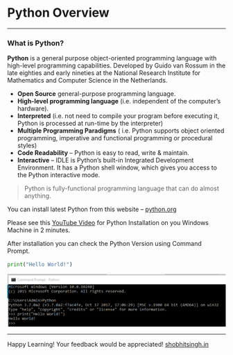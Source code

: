 Python Overview 
======
---

### What is Python?

**Python** is a general purpose object-oriented programming language with high-level programming capabilities. Developed by Guido van Rossum in the late eighties and early nineties at the National Research Institute for Mathematics and Computer Science in the Netherlands.

+ **Open Source** general-purpose programming language.
+ **High-level programming language** (i.e. independent of the computer’s hardware).
+ **Interpreted** (i.e. not need to compile your program before executing it, Python is processed at run-time by the interpreter)
+ **Multiple Programming Paradigms** ( i.e. Python supports object oriented programming, imperative and functional programming or procedural styles)
+ **Code Readability** – Python is easy to read, write & maintain.
+ **Interactive** –   IDLE is Python’s built-in Integrated Development Environment. It has a Python shell window, which gives you access to the Python interactive mode.

>Python is fully-functional programming language that can do almost anything.

You can install latest Python from this website – [python.org](https://www.python.org/)

Please see this [YouTube Video](https://www.youtube.com/watch?v=wweJx3k-cOM?ecver=2) for Python Installation on you Windows Machine in 2 minutes.

After installation you can check the Python Version using Command Prompt.

```python
print("Hello World!")
```
![alt text](https://raw.githubusercontent.com/shobhit-singh/BigDataEnthusiast/master/img/overview.png "Command Prompt")

---
Happy Learning! Your feedback would be appreciated!
[shobhitsingh.in](https://www.shobhitsingh.in/)
